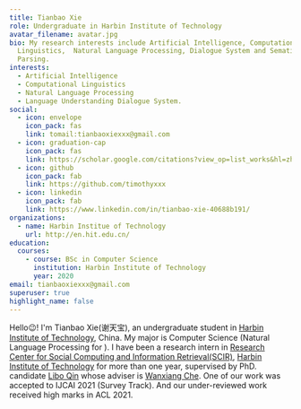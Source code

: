 ```yaml
---
title: Tianbao Xie
role: Undergraduate in Harbin Institute of Technology
avatar_filename: avatar.jpg
bio: My research interests include Artificial Intelligence, Computational
  Linguistics,  Natural Language Processing, Dialogue System and Sematic
  Parsing.
interests:
  - Artificial Intelligence
  - Computational Linguistics
  - Natural Language Processing
  - Language Understanding Dialogue System.
social:
  - icon: envelope
    icon_pack: fas
    link: tomail:tianbaoxiexxx@gmail.com
  - icon: graduation-cap
    icon_pack: fas
    link: https://scholar.google.com/citations?view_op=list_works&hl=zh-CN&user=8sdGK_0AAAAJ
  - icon: github
    icon_pack: fab
    link: https://github.com/timothyxxx
  - icon: linkedin
    icon_pack: fab
    link: https://www.linkedin.com/in/tianbao-xie-40688b191/
organizations:
  - name: Harbin Institue of Technology
    url: http://en.hit.edu.cn/
education:
  courses:
    - course: BSc in Computer Science
      institution: Harbin Institute of Technology
      year: 2020
email: tianbaoxiexxx@gmail.com
superuser: true
highlight_name: false
---
```

Hello😉! 
I'm Tianbao Xie(谢天宝), an undergraduate student in [Harbin Institute of Technology](en.hit.edu.cn), China. My major is Computer Science (Natural Language Processing for ). I have been a research intern in [Research Center for Social Computing and Information Retrieval(SCIR)](http://ir.hit.edu.cn/), [Harbin Institute of Technology](en.hit.edu.cn) for more than one year, supervised by PhD. candidate [Libo Qin](http://ir.hit.edu.cn/~lbqin/) whose adviser is [Wanxiang Che](http://ir.hit.edu.cn/~car/). One of our work was accepted to IJCAI 2021 (Survey Track). And our under-reviewed work received high marks in ACL 2021.
